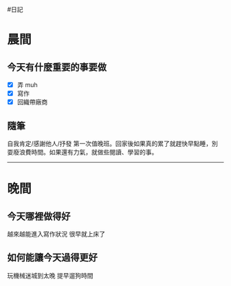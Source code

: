#日記 
# 晨間

## 今天有什麼重要的事要做
- [x] 弄 muh
- [x] 寫作
- [x] 回織帶廠商

## 隨筆
自我肯定/感謝他人/抒發
第一次值晚班。回家後如果真的累了就趕快早點睡，別耍廢浪費時間。如果還有力氣，就做些閱讀、學習的事。

---

# 晚間

## 今天哪裡做得好
越來越能進入寫作狀況
很早就上床了

## 如何能讓今天過得更好
玩機械迷城到太晚
提早遛狗時間